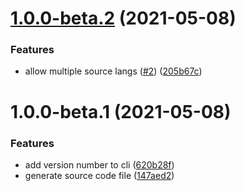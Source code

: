 # [1.0.0-beta.2](https://github.com/levibostian/dotenv/compare/1.0.0-beta.1...1.0.0-beta.2) (2021-05-08)


### Features

* allow multiple source langs ([#2](https://github.com/levibostian/dotenv/issues/2)) ([205b67c](https://github.com/levibostian/dotenv/commit/205b67c5c154cda29dca27f31cdc2b0536d4dc49))

# 1.0.0-beta.1 (2021-05-08)


### Features

* add version number to cli ([620b28f](https://github.com/levibostian/dotenv/commit/620b28f9b708ef7181b3e2cf645eae4970d60174))
* generate source code file ([147aed2](https://github.com/levibostian/dotenv/commit/147aed26cd3e8a9cf4c9a1495b37841005424876))

